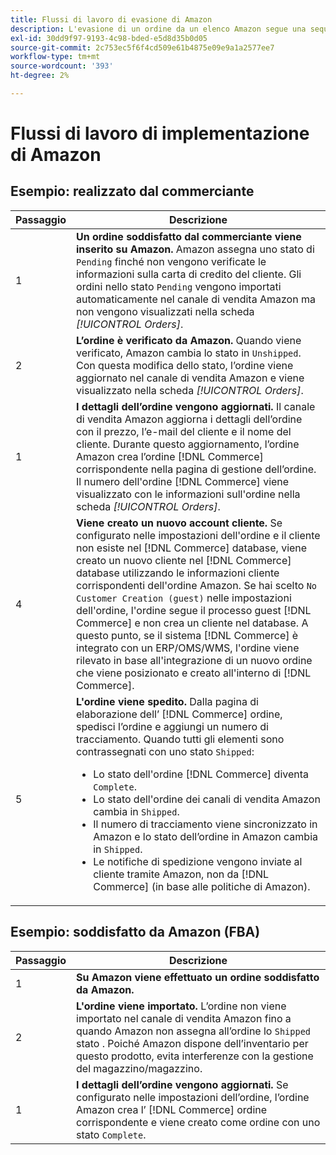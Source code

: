 ```yaml
---
title: Flussi di lavoro di evasione di Amazon
description: L'evasione di un ordine da un elenco Amazon segue una sequenza specifica dall'invio dell'ordine alla spedizione.
exl-id: 30dd9f97-9193-4c98-bded-e5d8d35b0d05
source-git-commit: 2c753ec5f6f4cd509e61b4875e09e9a1a2577ee7
workflow-type: tm+mt
source-wordcount: '393'
ht-degree: 2%

---
```


# Flussi di lavoro di implementazione di Amazon

## Esempio: realizzato dal commerciante

| Passaggio | Descrizione |
|----|----|
| 1 | **Un ordine soddisfatto dal commerciante viene inserito su Amazon.** Amazon assegna uno stato di  `Pending` finché non vengono verificate le informazioni sulla carta di credito del cliente. Gli ordini nello stato `Pending` vengono importati automaticamente nel canale di vendita Amazon ma non vengono visualizzati nella scheda _[!UICONTROL Orders]_. |
| 2 | **L’ordine è verificato da Amazon.** Quando viene verificato, Amazon cambia lo stato in  `Unshipped`. Con questa modifica dello stato, l’ordine viene aggiornato nel canale di vendita Amazon e viene visualizzato nella scheda _[!UICONTROL Orders]_. |
| 1 | **I dettagli dell’ordine vengono aggiornati.** Il canale di vendita Amazon aggiorna i dettagli dell’ordine con il prezzo, l’e-mail del cliente e il nome del cliente. Durante questo aggiornamento, l’ordine Amazon crea l’ordine [!DNL Commerce] corrispondente nella pagina di gestione dell’ordine. Il numero dell&#39;ordine [!DNL Commerce] viene visualizzato con le informazioni sull&#39;ordine nella scheda _[!UICONTROL Orders]_. |
| 4 | **Viene creato un nuovo account cliente.** Se configurato nelle impostazioni dell&#39;ordine e il cliente non esiste nel  [!DNL Commerce] database, viene creato un nuovo cliente nel  [!DNL Commerce] database utilizzando le informazioni cliente corrispondenti dell&#39;ordine Amazon. Se hai scelto `No Customer Creation (guest)` nelle impostazioni dell&#39;ordine, l&#39;ordine segue il processo guest [!DNL Commerce] e non crea un cliente nel database. A questo punto, se il sistema [!DNL Commerce] è integrato con un ERP/OMS/WMS, l&#39;ordine viene rilevato in base all&#39;integrazione di un nuovo ordine che viene posizionato e creato all&#39;interno di [!DNL Commerce]. |
| 5 | **L&#39;ordine viene spedito.** Dalla pagina di elaborazione dell’ [!DNL Commerce] ordine, spedisci l’ordine e aggiungi un numero di tracciamento. Quando tutti gli elementi sono contrassegnati con uno stato `Shipped`:<ul><li>Lo stato dell&#39;ordine [!DNL Commerce] diventa `Complete`.</li><li>Lo stato dell&#39;ordine dei canali di vendita Amazon cambia in `Shipped`.</li><li>Il numero di tracciamento viene sincronizzato in Amazon e lo stato dell’ordine in Amazon cambia in `Shipped`.</li><li>Le notifiche di spedizione vengono inviate al cliente tramite Amazon, non da [!DNL Commerce] (in base alle politiche di Amazon). |

## Esempio: soddisfatto da Amazon (FBA)

| Passaggio | Descrizione |
|---|---|
| 1 | **Su Amazon viene effettuato un ordine soddisfatto da Amazon.** |
| 2 | **L&#39;ordine viene importato.** L’ordine non viene importato nel canale di vendita Amazon fino a quando Amazon non assegna all’ordine lo  `Shipped` stato . Poiché Amazon dispone dell’inventario per questo prodotto, evita interferenze con la gestione del magazzino/magazzino. |
| 1 | **I dettagli dell’ordine vengono aggiornati.** Se configurato nelle impostazioni [ ](./order-settings.md)dell’ordine, l’ordine Amazon crea l’ [!DNL Commerce] ordine corrispondente e viene creato come ordine con uno stato  `Complete`. |
